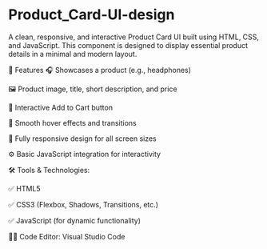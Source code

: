 # Product_Card-UI-design
A clean, responsive, and interactive Product Card UI built using HTML, CSS, and JavaScript. This component is designed to display essential product details in a minimal and modern layout.

🚀 Features
🎧 Showcases a product (e.g., headphones)

🖼️ Product image, title, short description, and price

🛒 Interactive Add to Cart button

💫 Smooth hover effects and transitions

📱 Fully responsive design for all screen sizes

⚙️ Basic JavaScript integration for interactivity

🛠️ Tools & Technologies:

✅ HTML5

✅ CSS3 (Flexbox, Shadows, Transitions, etc.)

✅ JavaScript (for dynamic functionality)

🧑‍💻 Code Editor: Visual Studio Code

